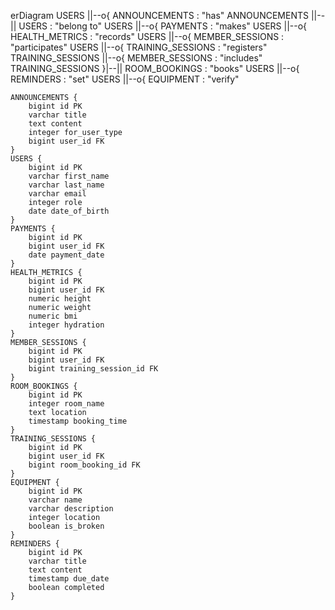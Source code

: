erDiagram
    USERS ||--o{ ANNOUNCEMENTS : "has"
    ANNOUNCEMENTS ||--|| USERS : "belong to"
    USERS ||--o{ PAYMENTS : "makes"
    USERS ||--o{ HEALTH_METRICS : "records"
    USERS ||--o{ MEMBER_SESSIONS : "participates"
    USERS ||--o{ TRAINING_SESSIONS : "registers"
    TRAINING_SESSIONS ||--o{ MEMBER_SESSIONS : "includes"
    TRAINING_SESSIONS }|--|| ROOM_BOOKINGS : "books"
    USERS ||--o{ REMINDERS : "set"
    USERS ||--o{ EQUIPMENT : "verify"


    ANNOUNCEMENTS {
        bigint id PK
        varchar title
        text content
        integer for_user_type
        bigint user_id FK
    }
    USERS {
        bigint id PK
        varchar first_name
        varchar last_name
        varchar email
        integer role
        date date_of_birth
    }
    PAYMENTS {
        bigint id PK
        bigint user_id FK
        date payment_date
    }
    HEALTH_METRICS {
        bigint id PK
        bigint user_id FK
        numeric height
        numeric weight
        numeric bmi
        integer hydration
    }
    MEMBER_SESSIONS {
        bigint id PK
        bigint user_id FK
        bigint training_session_id FK
    }
    ROOM_BOOKINGS {
        bigint id PK
        integer room_name
        text location
        timestamp booking_time
    }
    TRAINING_SESSIONS {
        bigint id PK
        bigint user_id FK
        bigint room_booking_id FK
    }
    EQUIPMENT {
        bigint id PK
        varchar name
        varchar description
        integer location
        boolean is_broken
    }
    REMINDERS {
        bigint id PK
        varchar title
        text content
        timestamp due_date
        boolean completed
    }
